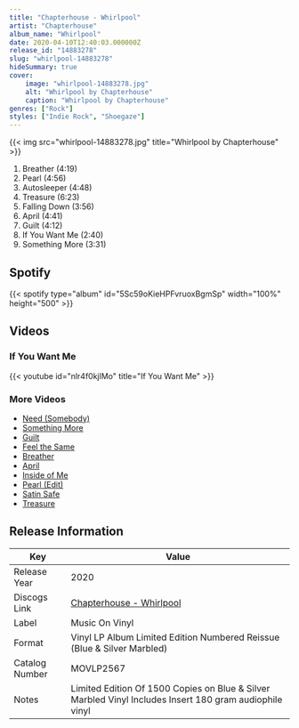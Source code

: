 ```yaml
---
title: "Chapterhouse - Whirlpool"
artist: "Chapterhouse"
album_name: "Whirlpool"
date: 2020-04-10T12:40:03.000000Z
release_id: "14883278"
slug: "whirlpool-14883278"
hideSummary: true
cover:
    image: "whirlpool-14883278.jpg"
    alt: "Whirlpool by Chapterhouse"
    caption: "Whirlpool by Chapterhouse"
genres: ["Rock"]
styles: ["Indie Rock", "Shoegaze"]
---
```


{{< img src="whirlpool-14883278.jpg" title="Whirlpool by Chapterhouse" >}}

<!-- section break -->

1. Breather (4:19)
2. Pearl (4:56)
3. Autosleeper (4:48)
4. Treasure (6:23)
5. Falling Down (3:56)
6. April (4:41)
7. Guilt (4:12)
8. If You Want Me (2:40)
9. Something More (3:31)

<!-- section break -->


## Spotify
{{< spotify type="album" id="5Sc59oKieHPFvruoxBgmSp" width="100%" height="500" >}}



## Videos
### If You Want Me
{{< youtube id="nlr4f0kjlMo" title="If You Want Me" >}}<br>

### More Videos

- [Need (Somebody)](https://www.youtube.com/watch?v=riT2OgSyauE)
- [Something More](https://www.youtube.com/watch?v=y3idauQzHIQ)
- [Guilt](https://www.youtube.com/watch?v=nZY8Hky8Cok)
- [Feel the Same](https://www.youtube.com/watch?v=oxKoBG7Q15g)
- [Breather](https://www.youtube.com/watch?v=NgnEP7PFTwE)
- [April](https://www.youtube.com/watch?v=24wwEQPf26A)
- [Inside of Me](https://www.youtube.com/watch?v=nXaw0zjkRa8)
- [Pearl (Edit)](https://www.youtube.com/watch?v=wlqKSAJZsZs)
- [Satin Safe](https://www.youtube.com/watch?v=z0SiT_RG-qg)
- [Treasure](https://www.youtube.com/watch?v=6H2Pq0ZLllc)


## Release Information
|  Key           | Value                                                |
| ---------------| ---------------------------------------------------- |
| Release Year   | 2020                                   |
| Discogs Link   | [Chapterhouse - Whirlpool](https://www.discogs.com/release/14883278-Chapterhouse-Whirlpool) |
| Label          | Music On Vinyl |
| Format         | Vinyl LP Album Limited Edition Numbered Reissue (Blue & Silver Marbled) |
| Catalog Number | MOVLP2567 |
| Notes | Limited Edition Of 1500 Copies on Blue & Silver Marbled Vinyl Includes Insert 180 gram audiophile vinyl |
